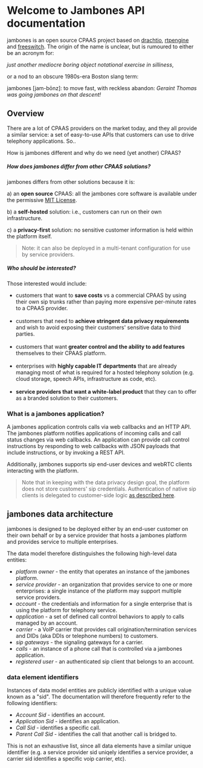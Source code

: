 # Welcome to Jambones API documentation

jambones is an open source CPAAS project based on [drachtio](https://drachtio.org), [rtpengine](https://github.com/sipwise/rtpengine) and [freeswitch](https://freeswitch.com/).  The origin of the name is unclear, but is rumoured to either be an acronym for:

*just another mediocre boring object notational exercise in silliness*,

or a nod to an obscure 1980s-era Boston slang term:

jambones [jam-b&#333;nz]: to move fast, with reckless abandon: *Geraint Thomas was going jambones on that descent!*

## Overview

There are a lot of CPAAS providers on the market today, and they all provide a similar service: a set of easy-to-use APIs that customers can use to drive telephony applications. So..

How is jambones different and why do we need (yet another) CPAAS?

##### How does jambones differ from other CPAAS solutions?
jambones differs from other solutions because it is:

a) an **open source** CPAAS: all the jambones core software is available under the permissive [MIT License](https://choosealicense.com/licenses/mit/). 

b) a **self-hosted** solution: i.e., customers can run on their own infrastructure.  

c) a **privacy-first** solution: no sensitive customer information is held within the platform itself.

> Note: it can also be deployed in a multi-tenant configuration for use by service providers.


##### Who should be interested?
Those interested would include:

- customers that want to **save costs** vs a commercial CPAAS by using their own sip trunks rather than paying more expensive per-minute rates to a CPAAS provider.<br/><br/>
- customers that need to **achieve stringent data privacy requirements** and wish to avoid exposing their customers' sensitive data to third parties.<br/><br/>
- customers that want **greater control and the ability to add features** themselves to their CPAAS platform.<br/><br/>
- enterprises with **highly capable IT departments** that are already managing most of what is required for a hosted telephony solution (e.g. cloud storage, speech APIs, infrastructure as code, etc).<br/><br/>
- **service providers that want a white-label product** that they can to offer as a branded solution to their customers.

### What is a jambones application?
A jambones application controls calls via web callbacks and an HTTP API.  The jambones platform notifies applications of incoming calls and call status changes via web callbacks.  An application can provide call control instructions by responding to web callbacks with JSON payloads that include instructions, or by invoking a REST API.

Additionally, jambones supports sip end-user devices and webRTC clients interacting with the platform.  
> Note that in keeping with the data privacy design goal, the platform does not store customers' sip credentials.  Authentication of native sip clients is delegated to customer-side logic [as described here](/register-hook).

## jambones data architecture

jambones is designed to be deployed either by an end-user customer on their own behalf or by a service provider that hosts a jambones platform and provides service to multiple enterprises.

The data model therefore distinguishes the following high-level data entities:

- *platform owner* - the entity that operates an instance of the jambones platform.
- *service provider* - an organization that provides service to one or more enterprises: a single instance of the platform may support multiple service providers.
- *account* - the credentials and information for a single enterprise that is using the platform for telephony service.
- *application* - a set of defined call control behaviors to apply to calls managed by an account.
- *carrier* - a VoIP carrier that provides call origination/termination services and DIDs (aka DDIs or telephone numbers) to customers.
- *sip gateways* - the signaling gateways for a carrier.
- *calls* - an instance of a phone call that is controlled via a jambones application.
- *registered user* - an authenticated sip client that belongs to an account.

### data element identifiers
Instances of data model entities are publicly identified with a unique value known as a "sid".  The documentation will therefore frequently refer to the following identifiers:

- *Account Sid* - identifies an account.
- *Application Sid* - identifies an application.
- *Call Sid* - identifies a specific call.
- *Parent Call Sid* - identifies the call that another call is bridged to.

This is not an exhaustive list, since all data elements have a similar unique identifier (e.g. a service provider sid uniqely identifies a service provider, a carrier sid identifies a specific voip carrier, etc).
